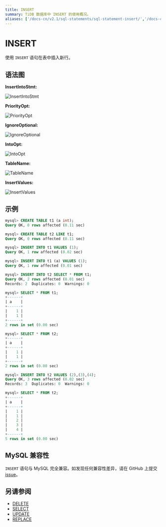 ```yaml
---
title: INSERT
summary: TiDB 数据库中 INSERT 的使用概况。
aliases: ['/docs-cn/v2.1/sql-statements/sql-statement-insert/','/docs-cn/v2.1/reference/sql/statements/insert/']
---
```


# INSERT

使用 `INSERT` 语句在表中插入新行。

## 语法图

**InsertIntoStmt:**

![InsertIntoStmt](https://docs-download.pingcap.com/media/images/docs-cn/sqlgram/InsertIntoStmt.png)

**PriorityOpt:**

![PriorityOpt](https://docs-download.pingcap.com/media/images/docs-cn/sqlgram/PriorityOpt.png)

**IgnoreOptional:**

![IgnoreOptional](https://docs-download.pingcap.com/media/images/docs-cn/sqlgram/IgnoreOptional.png)

**IntoOpt:**

![IntoOpt](https://docs-download.pingcap.com/media/images/docs-cn/sqlgram/IntoOpt.png)

**TableName:**

![TableName](https://docs-download.pingcap.com/media/images/docs-cn/sqlgram/TableName.png)

**InsertValues:**

![InsertValues](https://docs-download.pingcap.com/media/images/docs-cn/sqlgram/InsertValues.png)

## 示例

```sql
mysql> CREATE TABLE t1 (a int);
Query OK, 0 rows affected (0.11 sec)

mysql> CREATE TABLE t2 LIKE t1;
Query OK, 0 rows affected (0.11 sec)

mysql> INSERT INTO t1 VALUES (1);
Query OK, 1 row affected (0.02 sec)

mysql> INSERT INTO t1 (a) VALUES (1);
Query OK, 1 row affected (0.01 sec)

mysql> INSERT INTO t2 SELECT * FROM t1;
Query OK, 2 rows affected (0.01 sec)
Records: 2  Duplicates: 0  Warnings: 0

mysql> SELECT * FROM t1;
+------+
| a    |
+------+
|    1 |
|    1 |
+------+
2 rows in set (0.00 sec)

mysql> SELECT * FROM t2;
+------+
| a    |
+------+
|    1 |
|    1 |
+------+
2 rows in set (0.00 sec)

mysql> INSERT INTO t2 VALUES (2),(3),(4);
Query OK, 3 rows affected (0.02 sec)
Records: 3  Duplicates: 0  Warnings: 0

mysql> SELECT * FROM t2;
+------+
| a    |
+------+
|    1 |
|    1 |
|    2 |
|    3 |
|    4 |
+------+
5 rows in set (0.00 sec)
```

## MySQL 兼容性

`INSERT` 语句与 MySQL 完全兼容。如发现任何兼容性差异，请在 GitHub 上提交 [issue](https://github.com/pingcap/tidb/issues/new/choose)。

## 另请参阅

* [DELETE](/sql-statements/sql-statement-delete.md)
* [SELECT](/sql-statements/sql-statement-select.md)
* [UPDATE](/sql-statements/sql-statement-update.md)
* [REPLACE](/sql-statements/sql-statement-replace.md)
